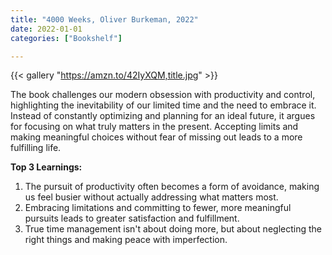 ```yaml
---
title: "4000 Weeks, Oliver Burkeman, 2022"
date: 2022-01-01
categories: ["Bookshelf"]

---
```


{{< gallery "https://amzn.to/42IyXQM,title.jpg" >}}

The book challenges our modern obsession with productivity and control, highlighting the inevitability of our limited time and the need to embrace it. Instead of constantly optimizing and planning for an ideal future, it argues for focusing on what truly matters in the present. Accepting limits and making meaningful choices without fear of missing out leads to a more fulfilling life.

**Top 3 Learnings:**

1. The pursuit of productivity often becomes a form of avoidance, making us feel busier without actually addressing what matters most.
2. Embracing limitations and committing to fewer, more meaningful pursuits leads to greater satisfaction and fulfillment.
3. True time management isn't about doing more, but about neglecting the right things and making peace with imperfection.
